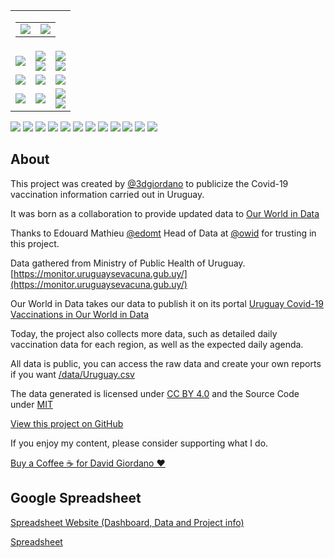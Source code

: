 
<!-- ShareThis BEGIN --><div class="sharethis-inline-share-buttons"></div><!-- ShareThis END -->
<!--
<table>
  <tr>
    <td>
      <img src="https://raw.githubusercontent.com/3dgiordano/covid-19-uy-vacc-data/main/web/maintenance.jpg" width="50%">
    </td>
    <td>
      There are currently problems in the data provided by the ministry of public health. Inconsistencies in the data will be resolved soon.
    </td>
  </tr>
</table>
-->

<table id="dashboard">
  <tr>
    <td align="right" colspan=3>
      <table id="date_header">
        <tr>
          <td>
            <img src="https://raw.githubusercontent.com/3dgiordano/covid-19-uy-vacc-data/main/web/charts/857919432.png">
          </td>
          <td>
            <img src="https://raw.githubusercontent.com/3dgiordano/covid-19-uy-vacc-data/main/web/charts/851362461.png">
          </td>
        </tr>
      </table>
    </td>
  </tr>
  <tr>
    <td>
<img src="https://raw.githubusercontent.com/3dgiordano/covid-19-uy-vacc-data/main/web/charts/1329486679.png">
    </td>
    <td>
      <img src="https://raw.githubusercontent.com/3dgiordano/covid-19-uy-vacc-data/main/web/charts/827148403.png">
      <br>
      <img src="https://raw.githubusercontent.com/3dgiordano/covid-19-uy-vacc-data/main/web/charts/1848022003.png">
    </td>
    <td>
      <img src="https://raw.githubusercontent.com/3dgiordano/covid-19-uy-vacc-data/main/web/charts/2077796175.png">
      <br>
      <img src="https://raw.githubusercontent.com/3dgiordano/covid-19-uy-vacc-data/main/web/charts/1978363820.png">
    </td>
  </tr>
  <tr>
    <td>
      <img src="https://raw.githubusercontent.com/3dgiordano/covid-19-uy-vacc-data/main/web/charts/1038688506.png">
    </td>
    <td>
      <img src="https://raw.githubusercontent.com/3dgiordano/covid-19-uy-vacc-data/main/web/charts/603335823.png">
    </td>
    <td>
      <img src="https://raw.githubusercontent.com/3dgiordano/covid-19-uy-vacc-data/main/web/charts/1683681566.png">
    </td>
  </tr>
  <tr>
    <td>
      <img src="https://raw.githubusercontent.com/3dgiordano/covid-19-uy-vacc-data/main/web/charts/2063902375.png">
    </td>
    <td>
      <img src="https://raw.githubusercontent.com/3dgiordano/covid-19-uy-vacc-data/main/web/charts/1821951025.png">
    </td>
    <td>
      <img src="https://raw.githubusercontent.com/3dgiordano/covid-19-uy-vacc-data/main/web/charts/1939554456.png"><br>
      <img src="https://raw.githubusercontent.com/3dgiordano/covid-19-uy-vacc-data/main/web/charts/744871918.png">
    </td>
  </tr>
</table>

<img src="https://raw.githubusercontent.com/3dgiordano/covid-19-uy-vacc-data/main/web/charts/1201195179.png">

<img src="https://raw.githubusercontent.com/3dgiordano/covid-19-uy-vacc-data/main/web/charts/574263984.png">

<img src="https://raw.githubusercontent.com/3dgiordano/covid-19-uy-vacc-data/main/web/charts/1322547223.png">

<img src="https://raw.githubusercontent.com/3dgiordano/covid-19-uy-vacc-data/main/web/charts/731574492.png">

<img src="https://raw.githubusercontent.com/3dgiordano/covid-19-uy-vacc-data/main/web/charts/842189614.png">

<img src="https://raw.githubusercontent.com/3dgiordano/covid-19-uy-vacc-data/main/web/charts/1047100711.png">

<img src="https://raw.githubusercontent.com/3dgiordano/covid-19-uy-vacc-data/main/web/charts/132326038.png">

<img src="https://raw.githubusercontent.com/3dgiordano/covid-19-uy-vacc-data/main/web/charts/122662822.png">

<img src="https://raw.githubusercontent.com/3dgiordano/covid-19-uy-vacc-data/main/web/charts/987529461.png">

<img src="https://raw.githubusercontent.com/3dgiordano/covid-19-uy-vacc-data/main/web/charts/454080210.png">

<img src="https://raw.githubusercontent.com/3dgiordano/covid-19-uy-vacc-data/main/web/charts/105471492.png">

<img src="https://raw.githubusercontent.com/3dgiordano/covid-19-uy-vacc-data/main/web/charts/2095693594.png">

## About

This project was created by [@3dgiordano](https://github.com/3dgiordano) to publicize the Covid-19 vaccination information carried out in Uruguay.

It was born as a collaboration to provide updated data to [Our World in Data](https://ourworldindata.org/)

Thanks to Edouard Mathieu [@edomt](https://github.com/edomt) Head of Data at [@owid](https://github.com/owid) for trusting in this project.

Data gathered from Ministry of Public Health of Uruguay. [https://monitor.uruguaysevacuna.gub.uy/](https://monitor.uruguaysevacuna.gub.uy/)

Our World in Data takes our data to publish it on its portal [Uruguay Covid-19 Vaccinations in Our World in Data](https://ourworldindata.org/covid-vaccinations?country=~URY)

Today, the project also collects more data, such as detailed daily vaccination data for each region, as well as the expected daily agenda.

All data is public, you can access the raw data and create your own reports if you want [/data/Uruguay.csv](https://github.com/3dgiordano/covid-19-uy-vacc-data/blob/main/data/Uruguay.csv)

The data generated is licensed under [CC BY 4.0](https://creativecommons.org/licenses/by/4.0/) and the Source Code under [MIT](https://github.com/3dgiordano/covid-19-uy-vacc-data/blob/main/LICENSE)

[View this project on GitHub](https://github.com/3dgiordano/covid-19-uy-vacc-data)

If you enjoy my content, please consider supporting what I do.

[Buy a Coffee ☕ for David Giordano ❤️](https://ko-fi.com/davidgiordano) 

## Google Spreadsheet

[Spreadsheet Website (Dashboard, Data and Project info)](https://docs.google.com/spreadsheets/d/e/2PACX-1vRSB3_JCKkvYQkgEwYW0PkzMJDovwvMwX28B5ainGuDirimi6n4n1nryc0Pbb0fHCfsZVYAnqobgP8D/pubhtml?widget=true&headers=false&chrome=false)

[Spreadsheet](https://docs.google.com/spreadsheets/d/1ktfI1cEm-VyvRbiFkXvzTixrDrCG-85Et9Clz69QBp8/edit?usp=sharing)
